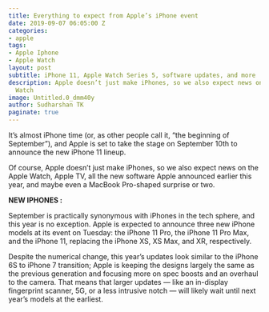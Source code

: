 ```yaml
---
title: Everything to expect from Apple’s iPhone event
date: 2019-09-07 06:05:00 Z
categories:
- apple
tags:
- Apple Iphone
- Apple Watch
layout: post
subtitle: iPhone 11, Apple Watch Series 5, software updates, and more
description: Apple doesn’t just make iPhones, so we also expect news on the Apple
  Watch
image: Untitled.0_dmm40y
author: Sudharshan TK
paginate: true
---
```


It’s almost iPhone time (or, as other people call it, “the beginning of September”), and Apple is set to take the stage on September 10th to announce the new iPhone 11 lineup.

Of course, Apple doesn’t just make iPhones, so we also expect news on the Apple Watch, Apple TV, all the new software Apple announced earlier this year, and maybe even a MacBook Pro-shaped surprise or two.

**NEW IPHONES:**

September is practically synonymous with iPhones in the tech sphere, and this year is no exception. Apple is expected to announce three new iPhone models at its event on Tuesday: the iPhone 11 Pro, the iPhone 11 Pro Max, and the iPhone 11, replacing the iPhone XS, XS Max, and XR, respectively.

Despite the numerical change, this year’s updates look similar to the iPhone 6S to iPhone 7 transition; Apple is keeping the designs largely the same as the previous generation and focusing more on spec boosts and an overhaul to the camera. That means that larger updates — like an in-display fingerprint scanner, 5G, or a less intrusive notch — will likely wait until next year’s models at the earliest.
